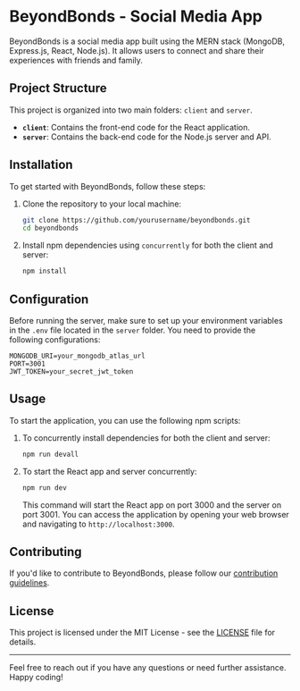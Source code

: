 # BeyondBonds - Social Media App

BeyondBonds is a social media app built using the MERN stack (MongoDB, Express.js, React, Node.js). It allows users to connect and share their experiences with friends and family.

## Project Structure

This project is organized into two main folders: `client` and `server`.

- **`client`**: Contains the front-end code for the React application.
- **`server`**: Contains the back-end code for the Node.js server and API.

## Installation

To get started with BeyondBonds, follow these steps:

1. Clone the repository to your local machine:

   ```bash
   git clone https://github.com/yourusername/beyondbonds.git
   cd beyondbonds
   ```

2. Install npm dependencies using `concurrently` for both the client and server:

   ```bash
   npm install
   ```

## Configuration

Before running the server, make sure to set up your environment variables in the `.env` file located in the `server` folder. You need to provide the following configurations:

```env
MONGODB_URI=your_mongodb_atlas_url
PORT=3001
JWT_TOKEN=your_secret_jwt_token
```

## Usage

To start the application, you can use the following npm scripts:

1. To concurrently install dependencies for both the client and server:

   ```bash
   npm run devall
   ```

2. To start the React app and server concurrently:

   ```bash
   npm run dev
   ```

   This command will start the React app on port 3000 and the server on port 3001. You can access the application by opening your web browser and navigating to `http://localhost:3000`.

## Contributing

If you'd like to contribute to BeyondBonds, please follow our [contribution guidelines](CONTRIBUTING.md).

## License

This project is licensed under the MIT License - see the [LICENSE](LICENSE) file for details.

---

Feel free to reach out if you have any questions or need further assistance. Happy coding!
